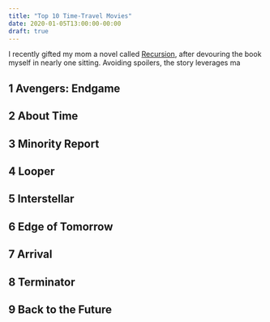 ```yaml
---
title: "Top 10 Time-Travel Movies"
date: 2020-01-05T13:00:00-00:00
draft: true
---
```


I recently gifted my mom a novel called [Recursion](https://www.goodreads.com/book/show/42046112-recursion), after devouring the book myself in nearly one sitting. Avoiding spoilers, the story leverages ma

## 1 Avengers: Endgame

## 2 About Time

## 3 Minority Report

## 4 Looper

## 5 Interstellar

## 6 Edge of Tomorrow

## 7 Arrival

## 8 Terminator

## 9 Back to the Future

